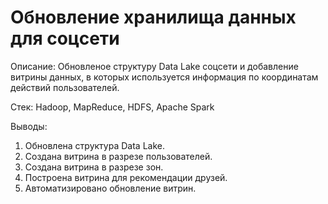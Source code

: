 # Обновление хранилища данных для соцсети

Описание: Обновленое структуру Data Lake соцсети и добавление витрины данных, в которых используется информация по координатам действий пользователей. 

Стек: Hadoop, MapReduce, HDFS, Apache Spark

Выводы:
1. Обновлена структура Data Lake.
2. Создана витрина в разрезе пользователей.
3. Создана витрина в разрезе зон.
4. Построена витрина для рекомендации друзей.
5. Автоматизировано обновление витрин.